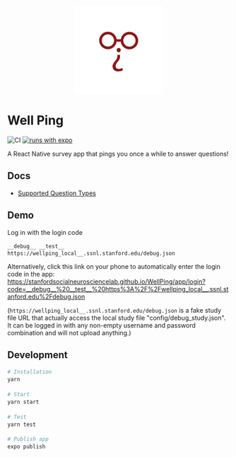 <div align="center">
  <img width="200" height="200" src="./assets/icon-android-foreground.png">
</div>

# Well Ping

![CI](https://github.com/StanfordSocialNeuroscienceLab/WellPing/workflows/CI/badge.svg) [![runs with expo](https://img.shields.io/badge/Runs%20with%20Expo-000.svg?style=flat-square&logo=EXPO&labelColor=f3f3f3&logoColor=000)](https://expo.io/)

A React Native survey app that pings you once a while to answer questions!

## Docs

- [Supported Question Types](https://github.com/StanfordSocialNeuroscienceLab/WellPing/wiki/Supported-Question-Types)

## Demo

Log in with the login code

```
__debug__ __test__ https://wellping_local__.ssnl.stanford.edu/debug.json
```

Alternatively, click this link on your phone to automatically enter the login code in the app: https://stanfordsocialneurosciencelab.github.io/WellPing/app/login?code=__debug__%20__test__%20https%3A%2F%2Fwellping_local__.ssnl.stanford.edu%2Fdebug.json

(`https://wellping_local__.ssnl.stanford.edu/debug.json` is a fake study file URL that actually access the local study file "config/debug_study.json". It can be logged in with any non-empty username and password combination and will not upload anything.)

## Development

```bash
# Installation
yarn

# Start
yarn start

# Test
yarn test

# Publish app
expo publish
```
